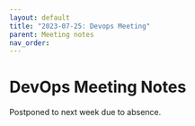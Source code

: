```yaml
---
layout: default
title: "2023-07-25: Devops Meeting"
parent: Meeting notes
nav_order:
---
```


# DevOps Meeting Notes

Postponed to next week due to absence.
